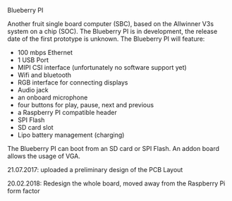 Blueberry PI

Another fruit single board computer (SBC), based on the Allwinner V3s system on a chip (SOC). 
The Blueberry PI is in development, the release date of the first prototype is unknown. 
The Blueberry PI will feature: 
- 100 mbps Ethernet 
- 1 USB Port 
- MIPI CSI interface (unfortunately no software support yet) 
- Wifi and bluetooth 
- RGB interface for connecting displays 
- Audio jack 
- an onboard microphone 
- four buttons for play, pause, next and previous 
- a Raspberry PI compatible header
- SPI Flash
- SD card slot
- Lipo battery management (charging)

The Blueberry PI can boot from an SD card or SPI Flash. 
An addon board allows the usage of VGA.

21.07.2017: 
uploaded a preliminary design of the PCB Layout

20.02.2018:
Redesign the whole board, moved away from the Raspberry Pi form factor
